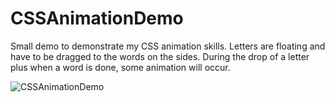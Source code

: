# CSSAnimationDemo

Small demo to demonstrate my CSS animation skills.
Letters are floating and have to be dragged to the words on the sides. During the drop of a letter plus when a word is done, some animation will occur.

![CSSAnimationDemo](https://github.com/rvandaal/CSSAnimationDemo/assets/8653718/e20db873-afd1-43a9-9b4e-179cef384e6c)
